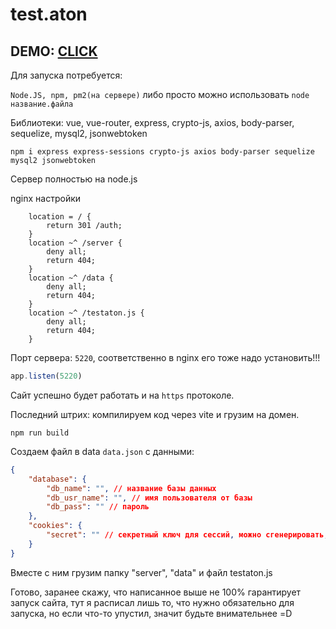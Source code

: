 # test.aton

## DEMO: <a href="https://test.rimworlda.ru">CLICK</a>

Для запуска потребуется:

`Node.JS, npm, pm2(на сервере)` либо просто можно использовать `node название.файла`

Библиотеки: vue, vue-router, express, crypto-js, axios, body-parser, sequelize, mysql2, jsonwebtoken

```
npm i express express-sessions crypto-js axios body-parser sequelize mysql2 jsonwebtoken
```

Cервер полностью на node.js

nginx настройки
```nginx
    location = / {
        return 301 /auth;
    }
    location ~^ /server {
        deny all;
        return 404;
    }
    location ~^ /data {
        deny all;
        return 404;
    }
    location ~^ /testaton.js {
        deny all;
        return 404;
    }
```
Порт сервера: `5220`, соответственно в nginx его тоже надо установить!!!
```JavaScript
app.listen(5220)
```
Сайт успешно будет работать и на `https` протоколе.

Последний штрих: компилируем код через vite и грузим на домен.
```
npm run build
```
Создаем файл в data `data.json` с данными:
```json
{
    "database": {
        "db_name": "", // название базы данных
        "db_usr_name": "", // имя пользователя от базы
        "db_pass": "" // пароль
    },
    "cookies": {
        "secret": "" // секретный ключ для сессий, можно сгенерировать, можно самому написать
    }
}
```

Вместе с ним грузим папку "server", "data" и файл testaton.js

Готово, заранее скажу, что написанное выше не 100% гарантирует запуск сайта, тут я расписал лишь то, что нужно обязательно для запуска, но если что-то упустил, значит будьте внимательнее =D
